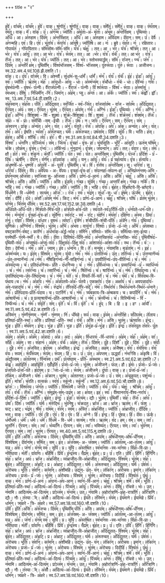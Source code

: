 +++
title = "२"

+++


  
हु꣣वे꣢। वा꣡च꣢꣯म्। वा꣡च꣢꣯म्। हु꣣वे꣢। वाक्। श्रु꣣णो꣡तु꣢। श्रु꣣णो꣡तु꣢। वाक्। वाक्। स꣣मै꣡तु꣢। स꣣मै꣡तु꣢। वाक्। वाक्। र꣡म꣢꣯ताम्। र꣡म꣢꣯तु। वाक्। मे꣣। वा꣢क्। उ꣣। अ꣡ग꣬꣢꣯न्म।
ज्यो꣡तिः꣢꣯। अ꣣मृ꣡ताः꣢-अ꣣- मृ꣡ताः꣢꣯। अ꣣भूम। अ꣣न्त꣡रि꣢क्षम् । पृ꣣थिव्याः꣢। अ꣡धिः꣢꣯। आ। अ꣣रुहाम। दि꣡व꣢꣯म् । अ꣣न्त꣡रि꣢क्षात् । अ꣡धि꣢꣯। आ। अ꣣रुहाम। अ꣡वि꣢꣯दाम।
दे꣣वान्। सम्। उ꣣। देवैः꣢ । अ꣣गन्महि। एव꣢। हि। ए꣣व꣢। भू꣣ता꣡य꣢। रू꣣पा꣡य꣢। आ꣣यु꣢꣯षे। ज्यो꣡ति꣢꣯षे। आ। नः꣣ । ब्रुवे। र꣡क्ष꣢꣯त। नः꣣ । रक्षितारः। गोपाय꣡त꣢ । गो꣣पायितारः।
सो꣡म꣢꣯सोम-सो꣡म꣢꣯-सो꣣म। य꣡त्र꣢꣯। च꣡क्षुः꣢꣯ । तत्। आ । भ꣣र। य꣡त्र꣢꣯। श्रो꣡त्र꣢꣯म्। तत्। आ । भ꣣र। य꣡त्र꣢꣯। आ꣡युः꣢꣯। तत्। आ भ꣣र। य꣡त्र꣢꣯। रू꣣प꣢म्। तत्। आ ।भ꣣र। य꣡त्र꣢꣯।
व꣡र्चः꣢꣯। तत्। आ भ꣣र । य꣡त्र꣢꣯। ते꣡जः꣢꣯। तत्। आ। भ꣣र। य꣡त्र꣢꣯। ज्यो꣡तिः꣢। तत्। आ। भ꣣र। स्तोभस्यार्द्धम्। सो꣡म꣢꣯। रा꣣जन्। प्न्य꣢꣯। ज꣡न꣢꣯ । दि꣡व꣢꣯म् । अ꣣न्त꣡रि꣢
क्ष꣢म्। पृ꣣थिवी꣢म्। वि꣣श्व꣡भो꣢जसम् - वि꣣श्व꣢- भो꣣जसम्। पु꣣रुरू꣢पाः। पु꣣रु꣢। रू꣣पाः । अजीजनः।
स्व.32.अव.4.पदं.108.झै.दशति।1।  
वा꣢क्। द। द꣡य꣢꣯। वा꣡ज꣢꣯म्। वि। अ꣣श्नवै꣢। सु꣣धा꣡म꣢-सु-धा꣡मँ꣢। धा꣡मँ꣢। म꣡नः꣢꣯। व꣡यः꣢꣯। व꣡र्चः꣢꣯। इ꣣ह꣢। इ꣡डा꣢꣯। आ꣡युः꣢꣯। स्वः꣢꣯। ज्यो꣡तिः꣢꣯। ऋ꣣त꣢म्। म꣡हः꣢꣯ । आ꣣युर्धाः꣢-
आ꣣युः - धाः꣢। अ꣣स्म꣡भ्य꣢म्। व꣣र्चोधाः꣢ - व꣣र्चः - धाः꣢। दे꣣वे꣡भ्यः꣢। गा꣡वः꣢꣯। वृ꣣षभ꣡प꣢त्नीः - वृ꣣षभ꣢- प꣣त्नीः। वै꣣राज꣡प꣢त्नीः। - वै꣣राज꣢ - प꣣त्नीः। वि꣣
श्व꣡रू꣢पाः - वि꣣श्व꣢ - रू꣣पाः। अ꣣स्मा꣡सु꣢ । र꣣मध्वम्। दे꣣वे꣡षु꣢ । नि꣣धिमी꣢न् -नि꣣। धिमा꣢न्। अ꣣ह꣢म्। प्सु। अ꣣न्तः꣢। आ। अ꣣र्कः꣢। ज्यो꣡तिः꣢꣯। स्वः꣢꣯। क꣣ह्वौ꣢। ह्वौ꣣।
स्व. 13.अव.7.पदं.54.ठी.दशति।2।  
स꣡ह꣢꣯स्वान्। स꣡ह꣢꣯सः। प꣡तिः꣢꣯। अ꣡दि꣢꣯द्यवत्। स्व꣣र्जि꣢त - स्वः꣣-जि꣢त्। वा꣣जसा꣡त꣡मः - वा꣣ज - सा꣡त꣢꣯मः। अ꣡दि꣢꣯द्यवत्। ऐ꣡र꣢꣯यत्। अ꣣पः꣢। सम्। ऐ꣡र꣢꣯यत्।
भू꣣त꣢म् । ऐ꣡र꣢꣯यत्। अ꣣पा꣢म्। ग꣡र्भः꣢꣯। अ꣣ग्निः꣢। इ꣡डा꣢꣯। पृ꣣थिव्याः꣢ । ग꣡र्भः꣢꣯। अ꣣ग्निः꣢। इ꣡डा꣢꣯। अ꣣ग्निः꣢। शि꣣शुक्वः꣢ - शि꣣ - शुक्वः꣢। शु꣣क्रः꣢-शि꣣शुक्वः꣢।
शि꣣। शुक्वः꣢ । ते꣡जः꣢꣯। श꣣क्र꣡स्य꣢। श꣣क्व꣢म्। ते꣡जः꣢꣯। स꣣प्राः꣢ - स꣣ - प्राः꣢। स꣡मी꣢꣯चीः -सम् -ई꣣चीः । ते꣡जः꣢꣯। उ꣡षः꣢꣯। न। जा꣣रः꣢। ऐ꣢र꣢꣯यन्। सम्। ऐ꣢र꣢꣯यन्।
स꣢म् । अ꣣स्वरन्। प्रा꣢क्। अ꣣न्य꣢त्। अ꣣न्। य꣢त् । अ꣡नु꣢꣯। व꣣तुते। र꣡जः꣢꣯। अ꣡पा꣢꣯क्। अ꣡प꣢꣯। अ꣣क्। अन्य꣢त्। अ꣣न्। य꣢त्। त꣡मः꣢꣯। अ꣡प꣢꣯। ई꣣षति। भ्य꣡सा꣢꣯।
अ꣡रू꣢꣯रुचत्। घ꣣र्मः꣢। अ꣡रू꣢꣯रुचत्। उष꣡सा꣢म्। दि꣣वि꣢। सू꣡र्यः꣢꣯। वि। भा꣣ति। ह꣢स्। ह꣣ह꣢स्। अ꣣र्चिः꣢। शो꣡चिः꣢꣯। त꣡पः꣢꣯। ह꣡रः꣢꣯। षी।
स्व.31.अव.9.पदं.84.घी.34.दशति।3।  
वि꣡श्वा꣢꣯ । ध꣡ना꣢꣯नि। स꣣ञ्जि꣡त्य꣢। स꣣म्। जि꣡त्य꣢꣯। वृ꣣त्रहा꣢ - वृ꣢त्र- हा꣢। भू꣡र्या꣢꣯सुतिः - भू꣡रि꣢꣯ - आ꣣सुरिः। ऊरु꣢म्
घो꣡ष꣢꣯म्। च꣣क्रे। लोक꣢म्। वृ꣣त्र꣢म्। ए꣡भ्य꣢ः। लो꣣के꣡भ्यः꣢। नु꣣नुदानः꣢। वृ꣣त्र꣢म्। ज꣣घन्वा꣢न्। अ꣡प꣢꣯। तत्। व꣣वार। य꣢त्। त꣡मः꣢꣯। क्षौ। व्र꣣तं꣢। स्वः꣢꣯। श꣣कुनः꣢। क꣡पौ꣢꣯।
ज्यो꣡तिः꣢꣯। प꣣त। स्वः꣢꣯। प꣣त। अन्त꣡रि꣢क्षम्। पृ꣣थिवी꣢म्। प꣡ञ्ज꣢꣯। प्र꣣दि꣡शः꣢ - प्र꣣ - दि꣡षः꣢꣯। ऋ꣡षी꣢꣯न् । दे꣣वा꣢न्। व꣡र्ण꣢꣯म्। हा꣣उवा꣢क् । आ꣡युः꣢꣯। यन्। आ꣡युः꣢꣯। व꣡यः꣢꣯। व्र꣣
त्रह꣡त्या꣢य। वृ꣣त्र। ह꣡त्या꣢꣯य। अ꣣धृष्ण꣡वे꣢-अ꣣- धृष्ण꣡वे꣢। अ꣣पूर꣡वे꣢ - अ꣣- पूर꣡वे꣢। पृ꣣थिवी꣢म्। च꣣। वि꣢। व꣣र्त्तय। अ꣣न्त꣡रि꣢क्षम्। सु। धा꣣र꣡या꣢।
सु। धा꣣र꣡या꣢। दि꣡व꣢꣯म्। वे꣣प। अ꣡वे꣢꣯पयः - अ- वे꣣पयः। वृत्रहा꣢-वृ꣣त्र-हा꣢। स꣣पत्नहा꣢-स꣣पत्न-हा꣢ । अ꣣भिप्र꣡घ्न꣢न्तम्-अ꣣भि - प्र꣡घ꣢꣯नन्तम् ओ꣡ज꣢꣯सा। स्वो꣢꣯जसा सु-
ओ꣣जसा। अ꣡सि꣢꣯। प्रा꣣णः꣢-प्र꣣-आनः꣢। अ꣣सि। अ꣡सि꣢꣯। च꣡क्षुः꣢꣯ । अ꣣सि। अ꣡सि꣢꣯। श्रो꣡त्र꣢꣯म्। अ꣣सि। अ꣡सि꣢꣯। ज्यो꣡तिः꣢꣯। अ꣣सि। इ꣡डा꣢꣯म्। ग꣣च्छ। सू꣡र्य꣢꣯म्। ग꣣च्छ। अन्तरि꣡
क्ष꣢म्। ग꣣च्छ। ना꣡के꣢꣯। वि। भा꣣हि। स्वः꣢꣯। ग꣣च्छ। ज्यो꣡तिः꣢꣯। ग꣣च्छ। अ꣡ति꣢꣯। ज्यो꣡तिः꣢꣯। वि। भा꣣हि। व꣡यः꣢꣯। बृ꣣ह꣢त्। वि꣡भ्रा꣢꣯ष्टये-वि-भ्रा꣣ष्टये। वि꣡ध꣢꣯र्मणे।
वि -ध꣣र्मणो । सत्य꣢म्। ओ꣡ज꣢꣯ः। र꣡जः꣢꣯। स्वः꣢꣯। भ꣣द्र꣢म्। सु꣡धा꣢꣯ -सु- धा꣣। इ꣡ष꣢꣯म्। ऊ꣡र्ज꣢꣯म् । बृ꣣ह꣡त्। य꣡शः꣢꣯। दी꣣वि꣢। द꣣धे। अ꣡सौ꣢꣯।अ꣡य꣢꣯म् न꣡मः꣢꣯। किट्।
म꣡नः꣢꣯। प्रा꣣णः꣢-प्र꣣-आनः꣢। च꣡क्षुः꣢꣯। श्रो꣡त्र꣢꣯म्। घो꣡षः꣢꣯। व्र꣣त꣢म् भू꣣त꣢म्। पा꣣न꣢म्। चि꣣त्त꣢म् धी꣣त꣢म्।
स्व.52.अव.17.पदं.152.छा.38.दशति।4।  
अ꣡धि꣢꣯पते-अ꣡धि꣢꣯-प꣣ते। मि꣡त्र꣢꣯पते-मि꣡त्र꣢꣯-प꣣ते। क्ष꣡त्र꣢꣯पते-क्ष꣡त्र꣢꣯-प꣣ते । स्वः꣢꣯पते-स्व꣬३रि꣡ति꣢-प꣣ते। ध꣡न꣢꣯पते-धन꣢꣯-प꣣ते। न꣡मः꣢। म꣣न्यु꣡ना꣢। वृ꣣त्रहा꣢-वृ꣣त्र-हा꣢। सू꣡र्ये꣢꣯णा।
स्व꣣रा꣢ट् - स्व꣣ - रा꣢ट्। य꣣ज्ञे꣡न꣢। म꣣घ꣡वा꣢। द꣡क्षि꣢꣯णा। अ꣣स्य। प्रिया꣢। त꣣नूः꣢। रा꣡ज्ञा꣢꣯। वि꣡श꣢꣯म्। दा꣣धार। वृषभः꣢। त्व꣡ष्टा꣢꣯। वृ꣣त्रे꣡ण꣢। श꣣चीप꣡तिः꣢-श꣣ची-प꣡तिः꣢꣯। अ꣡न्ने꣢꣯न।
ग꣡यः꣢꣯। पृ꣣थिव्या꣢। सृ꣣णिकः꣢। अ꣣ग्नि꣡ना꣢। वि꣡श्व꣢꣯म्। भू꣣त꣢म्। अ꣣भि꣢। अ꣣भवः। वायु꣡ना꣢। वि꣡श्वाः꣢꣯। प्र꣣जाः꣢ -प्र꣣-जाः꣢। अ꣣भि꣢। अ꣣पवथाः। वषट्कारे꣡ण꣢-व꣣षट्। कारे꣡ण꣢।
अ꣣र्धभा꣢क्-अ꣣र्द्ध-भा꣢क्। सो꣡मे꣢꣯न। सो꣣मपाः꣢- सो꣣म-पाः꣢। स꣡मि꣢꣯त्या-सम्-इ꣣त्या। परमेष्ठी꣢- प꣣रमे-स्थी꣢। ये। दे꣡वाः꣢꣯। दे꣣वाः। दिविष꣡दः꣢-दि꣣वि-स꣡दः꣢꣯।
अ꣣न्तरिक्षस꣡दः꣢ -अ꣣न्तरिक्ष- स꣡दः꣢꣯। पृ꣣थिवीष꣡दः꣢-पृ꣣थिवी-स꣡दः꣢꣯। अ꣣प्सुष꣡दः꣢-अ꣣प्सु꣢-स꣡दः꣢꣯। दि꣣क्षुस꣡दः꣢-दि꣣क्षु स꣡दः꣢꣯। आ꣣शास꣡दः꣢-आ꣣शा-स꣡दः꣢꣯। स्थ। ते꣡भ्यः꣢꣯। व꣣ः । देवाः।
देवे꣡भ्यः꣢। न꣡मः꣢꣯। अ꣡व꣢꣯। ज्याम्। इ꣣व। ध꣡न्व꣢꣯नः। वि। ते꣣। मन्यु꣢म्। न꣣यामसि। मृड꣡ता꣢म्। नः꣣। इह꣢। अ꣣स्म꣡भ्य꣢म्। यः। इ꣣द꣢म्। वि꣡श्व꣢꣯म्। भू꣣त꣢म। यु꣣यो। न꣡मः꣢꣯। न꣡मः꣢।
उ꣣त्तति꣡भ्यः꣢। उ꣣त्। तति꣡भ्यः꣢। च꣣। उ꣣त्तन्वाने꣡भ्यः꣢ -उ꣣त्-तन्वाने꣡भ्यः꣢।च꣣।न꣡मः꣢꣯। नी꣣षङ्गि꣡भ्यः꣢-नी꣣-सङ्गि꣡भ्यः꣢। च꣣। उपवीति꣡भ्यः꣢-उ꣣प-वीति꣡भ्यः꣢। च꣣। न꣡मः꣢꣯ । अ꣡स्य꣢꣯द्भ्यः। च꣣।
प्रतिद꣡धा꣢नेभ्यः- प्र꣣ति - द꣡धा꣢꣯नेभ्यः। च꣣ । न꣡मः꣢꣯। प्र꣣वि꣡ध्य꣢भ्यः। च꣣। प्रव्याधि꣡भ्यः꣢ -प्र꣣ - व्याधि꣡भ्यः꣢ । च꣣। न꣡मः꣢꣯। त्स꣡र꣢꣯भ्यः। च꣣। त्सारि꣡भ्यः꣢। च꣣। न꣡मः꣢꣯। श्रि꣣ते꣡भ्यः꣢। च꣣।
श्रायि꣡भ्यः꣢। च꣣। न꣡मः꣢꣯। ति꣡ष्ठ꣢꣯द्भ्यः। च꣣। उपति꣡ष्ठ꣢द्भ्यः-उ꣣प-ति꣡ष्ठ꣢꣯द्भ्यः। च꣣। न꣡मः꣢꣯। य꣣ते꣢। च꣣। वियते꣢-वि꣣-यते꣢। च꣣। न꣡मः꣢꣯। प꣣थे꣢। च꣣। वि꣡प꣢꣯पाथ-वि-प꣣थाय।च। न꣡मः꣢꣯। अ꣡न्ना꣢꣯य।
न꣡मः꣢꣯। अ꣡न्न꣢꣯पतये-अ꣡न्न꣢꣯- प꣣तये। एकाक्षा꣡य꣢। ए꣣क। अक्षा꣡य꣢। च꣣। अवपन्नादा꣡य꣢-अ꣣व-पन्नादा꣡य꣢। च꣣। न꣡मः꣢꣯। न꣡मः꣢꣯। रु꣣द्रा꣡य꣢। ती꣣रस꣡दे꣢-ती꣣र-स꣡दे꣢꣯। न꣡मः꣢꣯। स्थि꣣रा꣡य꣢।
स्थि꣣र꣡ध꣢न्वने-स्थि꣣र꣢-ध꣣न्वने। न꣡मः꣢꣯। प्र꣡ति꣢꣯पदाय-प्र꣡ति꣢꣯-प꣣दाय। च। पटरि꣡णे꣢। च꣣। न꣡मः꣢꣯। त्र्यं꣢꣯बकाय-त्रि-अ꣣म्बकय। च। कपर्दि꣡ने꣢। च꣣। न꣡मः꣢꣯। आ꣣श्राये꣡भ्यः꣢। च꣣। प्र
प्रत्याश्राये꣡भ्यः꣢-प्र꣣ति-आश्राये꣡भ्यः꣢। च꣣ । न꣡मः꣢꣯। क्र꣣व्ये꣡भ्यः꣢। च꣣। विरिम्फे꣡भ्यः꣢ - वि꣣ - रिम्फे꣡भ्यः꣢। च꣣। न꣡मः꣢꣯। सं꣣वृ꣡ते꣢। स꣣म्। वृ꣡ते꣢꣯। च꣣।
वि꣣। वृ꣡ते꣢꣯ । च꣣ । हु꣢प् । बि । हि । इ । हꣳ । आ꣣यौ꣢।
स्व.11.अव.5.पदं.42.ङ.दशति।5।  
अ꣣स्मि꣢न् । नृ꣣म्णे꣡नृ꣢म्णम् - नृ꣣म्णे꣡ - नृ꣢म्णम्। नि꣢। धी꣣महे। रूपं꣢। वाक्। इ꣣य꣢म्। अ꣣न्त꣡रि꣢क्षे। स꣣लिल꣢म्। ले꣣लाय। प्रतिष्ठा꣢-प्र꣣ति-स्था꣢। अ꣣सि। प्रतिष्ठा꣢ -प्र꣣ति- स्था꣢।
व꣡र्चः꣢꣯। अ꣣सि। म꣡नः꣢꣯। अ꣣सि। भूत꣢म्। ऋ꣡ष्या꣢꣯सः। इ꣣न्द्र। भु꣢ङ्। इ꣡ति꣢꣯। म꣡घ꣢꣯वन्। इ꣣न्द्र। भु꣢ङ। इ꣡ति꣢꣯। भुङ। इ꣡ति꣢꣯। प्र꣣भु꣢ङ-प्र꣣-भु꣢ङ्। इ꣡ति꣢꣯। इ꣡न्द्रः꣢꣯। त꣡स꣢꣯रपूतः त꣡स꣢꣯र- पू꣣तः ।
स्व.11.अव.5.पदं.42.ङा.दशति।6।  
अ꣣ह꣢म्। अ꣡न्न꣢꣯म्। अ꣡न्न꣢꣯म्। अ꣣न्नादः꣢। अ꣣न्न। अदः꣢। अ꣣ह꣢म्। वि꣣धारयः꣢ -वि꣣-धारयः꣢। अ꣣ह꣢म्। स꣡हः꣢꣯। अ꣣ह꣢म्। सा꣣। स꣡हिः꣢꣯। अ꣣ह꣢म्। सा।
स꣣हानः꣢। अ꣣ह꣢म्। व꣡र्चः꣢꣯। अ꣣ह꣢म्। ते꣡जः꣢꣯। दि꣡श꣢꣯म्। दु꣣हे। दि꣡शौ꣢꣯ । दु꣣हे। दि꣡शः꣢꣯ । दु꣣हे। स꣡र्वाः꣢꣯ । दु꣣हे। म꣡नः꣢꣯। अ꣣जयित्। ह्र꣡द꣢꣯यम । अ꣣जयित्।
इ꣡न्द्रः꣢꣯ । अ꣣जयित्। अह꣢म्। अ꣣जैषम्। व꣡यः꣢꣯। व꣡यो꣢꣯वयः। व꣡यः꣢꣯ व꣣यः। रूपम्꣢। रू꣣पँ꣡रू꣢पम्। रू꣣प꣢म्। रू꣣पम्। हि꣢। यः। उ꣣। उ꣢त्। अ꣣पप्तम्।
ऊर्द्ध्वा꣢। न꣡भा꣢꣯ꣳसि। अ꣣कृषि। वि꣢। अ꣣द्यौत्सम्। अ꣡त꣢꣯तनम्। पि꣡न्व꣢꣯स्व। प्रथे꣢꣯। प्र꣡त्य꣢꣯ष्ठाम् - प्र꣡ति꣢꣯- अ꣣स्थाम्।
स्व.21.अव.5.पदं.62.ङा.दशति।7।  
क꣡ह्व꣢꣯। अहो꣣इ꣡ति꣢। आहो꣣इ꣡ति꣢। एहोँ꣣इ꣡ति꣢। प्र꣣जाः꣢-प्र꣣-जाः꣢। भू꣣त꣢म्। अ꣣जीजने। फ꣢ल्। हौ। इ꣣माः꣢। प्र꣣जाः꣢- प्र꣣-जाः꣢। प्र꣡जा꣢꣯पते-प्र꣡जा꣢꣯-प꣣ते। ह्र꣡द꣢꣯यम्। प्र
꣣जाः꣢-प्र꣣-जाः꣢। रू꣣प꣢म्। अ꣣जीजने। दु꣡घाः꣢꣯। वाक्। ह। प्र꣣जा꣢-प्र꣣-जा꣢। तो꣣क꣢म्। अ꣣जीजने। य꣡शः꣢꣯। अ꣣क्रान्। भूत꣢म्। अ꣣ततनत्। प्रजाः꣢-प्र꣣-जाः꣢। उ꣣। स꣢म्।
अ꣣चूकुपत्। पशु꣡भ्यः꣢। इ꣡ति꣢꣯। मा꣡त्रा꣢꣯। च꣣रति। वत्सकः꣢। स्व꣣यं꣢। स्कु꣣न्वे। स्कु꣡न्वे꣢꣯ ।
स्व.12.अव.6.पदं.50.चौ.दशति।8।  
भ्रा꣡ज꣢ः। वि꣡श्व꣢꣯स्य। ज꣡ग꣢꣯तः। ज्यो꣡तिः꣢꣯। वि꣡श्व꣢꣯स्मै। ज꣡ग꣢꣯ते। ज्यो꣡तिः꣢꣯। व꣡यः꣢꣯। प꣡यः꣢꣯। च꣡क्षुः꣢ । श्रो꣡त्र꣢꣯म्। आ꣡युः꣢꣯। त꣡पः꣢꣯। व꣡र्चः꣢꣯। ते꣡जः꣢꣯। अ꣣ग्निः꣢। स꣣मुद्र꣢म्-स꣣म्-उद्र꣢म्। आ। क्ष꣣यत्। इह꣢। स्वः꣢꣯। वै꣣श्वानरा꣡य꣢-वै꣣श्व-नरा꣡य꣢। प्र꣣दि꣡शः꣢-प्र꣣-दि꣡शः꣢꣯।
ज्यो꣡तिः꣢꣯। बृ꣣ह꣢त्। इ꣡न्दुः꣢꣯ । इ꣡डा꣢꣯। स꣣त्य꣢म्। द्यौः। भू꣣त꣢म्। पृ꣣थिवी꣢। स꣡हः꣢꣯। ते꣡जः꣢꣯। आ꣡पः꣢꣯। उ꣡षा꣢꣯। दि꣡शः꣢꣯। ज्यो꣡तिः꣢꣯। घ꣣र्मः꣢। म꣣रु꣡द्भिः꣢। भु꣡व꣢꣯नेषु। च꣣क्रदत्।
भ्रा꣡ज꣢꣯। आ। भ्रा꣣ज। ऋत꣢म्। मे꣣। फ꣢श् । फट्। भ्राट्। भ꣣द्र꣢म्। श्रे꣡यः꣢꣯। वा꣣म꣢म्। व꣡र꣢꣯म्। स्व꣢꣯म्। अ꣡स्ति꣢꣯। अ꣡भ्रा꣢꣯जीत्। ज्यो꣡तिः꣢꣯। अ꣣भ्राजीत्। दी꣡दि꣢꣯वः। भस्।
वाक्। ज्यो꣡तिः꣢꣯। ए꣣व꣢।हि। ए꣣व꣢। हि। ए꣣व। हि꣢। अ꣣ग्ने। हि꣢। इ꣣न्द्र। हि꣢। पू꣣षन्न्। हि꣢। दे꣣वाः। ऊ꣢र्क्। ध꣡र्मो꣢꣯धर्मः। ध꣡र्मः꣢꣯। ध꣣र्मः। ध꣡र्म꣢꣯। वि꣡ध꣢꣯र्म - वि- ध꣣र्म।
सत्य꣢म्। गा꣣य। ऋत꣢म्। व꣣द। हम्। व꣢म्। सम्। त्वा꣣। भूता꣡नि꣢। ऐ꣣रयन्। स꣡म्। त्वा꣣। भ꣡व्या꣢꣯नि। ऐ꣣रयन्। स꣡म्। त्वा꣣। भविष्य꣢त्। ऐ꣣रयत्। स꣢म्। त्वा꣣। भु꣡व꣢꣯नम्। ऐ꣣रयत्। स꣢म्। त्वा꣣। भूत꣢म्। ऐ꣣रयत्।
स्व.40.अव.5.पदं.115.मु.दशति।9।  
उ꣡वि꣢꣯। इ꣡ति꣢꣯।अ꣡सि꣢꣯। अ꣡रू꣢꣯रुचः। दि꣡व꣢꣯म्। पृ꣣थिवी꣢म् प꣡तिः꣢꣯। अ꣣सि। अपा꣢म्। ओ꣡ष꣢꣯धीनाम्-ओ꣡ष꣢꣯-धी꣣नाम्। वि꣡श्वे꣢꣯षाम्। दे꣣वा꣡ना꣢म्। स꣣मि꣢त्। सम्। इ꣢त्।
अ꣡ज꣢꣯स्रम्- अ- ज꣣स्रम्। ज्यो꣡तिः꣢꣯। आ꣡त꣢꣯तम्,-आ-त꣣तम्। आ꣡युः꣢꣯। यन्न्। अ꣡वः꣢꣯। ज꣣ना꣢। व꣡न꣢꣯म् स्वः꣢꣯। सृ꣣पि꣢। प्र। सृ꣣पि। अ꣡स्तो꣢꣯षत। स्व꣡भा꣢꣯नवः -स्व-भा꣣नवः।
वि꣡प्राः꣢꣯-वि-प्राः। न꣡वि꣢꣯ष्ठया। म꣣ती꣢। ग्रा꣡वा꣢꣯णः। ब꣣र्हि꣡षि꣢। प्रि꣣ये꣢। इ꣡न्द्र꣢꣯स्य। रँ꣡ह्य꣢꣯म्। बृ꣣ह꣢त्। प्र। उ꣣। एति। उ꣡वि꣢꣯। हि꣡गि꣢꣯। हि꣡गि꣢꣯गि। स꣡हः꣢꣯। भ्रा꣣ज। अपः꣢। भ्रा꣣ज।
अ꣡भ्रा꣢꣯जीत्। व्य꣢꣯भ्राजीत्-वि-अ꣣भ्राजीत्। अ꣡दि꣢꣯द्युतत्- वि꣡श्व꣢꣯म्। भू꣣त꣢म्। स꣡हः꣢꣯। बृ꣣ह꣢त्। अ꣡दि꣢꣯द्युतत्। अ꣡भ्रा꣢꣯ट्। प्र। अ꣣भ्राट्। अ꣡दि꣢꣯द्युतत्। घ꣣र्मः꣢। अ꣣रूरुचत्।
अ꣡दि꣢꣯द्युतत्। घ꣣र्मः꣢। उ꣣ष꣡सः꣢। अ꣣रोचयः। भू꣡तिः꣢꣯। स꣡र्वा꣢꣯न्। का꣡मा꣢꣯न्। अ꣣शीमहि। उद्य꣢न्- उ꣣त्- य꣢न्। लो꣣का꣢न्। अ꣣रोचयः। इमा꣢न्। लो꣣का꣢न् । अ꣣रोचयः।
प्रजाः꣢- प्र꣣ -जाः꣢। भू꣣त꣢म् । अ꣣रोचयः। वि꣡श्व꣢꣯म् । भू꣣त꣢म्। अ꣣रोचयः। दिदीहि꣢। वि꣣श्व꣡तः꣢। पृ꣣थुः꣢। वाक्। म꣡नः꣢꣯। प्रा꣣णः꣢-प्र꣣-अनः꣢। अ꣣पानः꣢-अ꣣प-आनः꣢।
व्या꣣नः꣢-वि꣣-आनः꣢। च꣡क्षुः꣢꣯। श्रो꣡त्र꣢꣯म्। श꣡र्म꣢꣯। व꣡र्म꣢꣯। भू꣡तिः꣢꣯। प्र꣣तिष्ठा꣢-प्र꣣ति-स्था꣢। आ꣣दित्यः꣢-आ꣣-दित्यः꣢। पि꣡त्र्य꣢꣯म्। आ꣡युः꣢꣯। पि꣡त्र्य꣢꣯म्। अ꣣न्तः꣢। दे꣣वे꣡षु꣢। रो꣣चसे। भाः꣢।
उत्। न꣣मामि। आदित्य꣢म्-आ꣣-दित्य꣢म्। प्रा꣡ञ्ज꣢म्। य꣡न्त꣢꣯म्। उत्। न꣣यामि। अहोरा꣡त्राणि꣢-अ꣣हः-रात्रा꣡णि꣢। अ꣡रि꣢꣯त्राणि। द्यौः। नौः। त꣡स्या ꣢꣯म्। अ꣡सौँ꣢। आ꣣दित्यः꣢-आ꣣-दित्यः꣢।
ई꣡य꣢꣯ते। त꣡स्मि꣢꣯न्। व꣣य꣢म्। ई꣡य꣢꣯माने। ई꣡या꣢꣯महे। प्रि꣣ये꣢। धा꣡म꣢꣯न्। त्र्य꣢꣯क्षरे - त्रि- अ꣣क्षरे।
स्व.57.अव.18.पदं.160.जौ.दशति।10।  
उ꣡वि꣢꣯। इ꣡ति꣢꣯।अ꣡सि꣢꣯। अ꣡रू꣢꣯रुचः। दि꣡व꣢꣯म्। पृ꣣थिवी꣢म् प꣡तिः꣢꣯। अ꣣सि। अपा꣢म्। ओ꣡ष꣢꣯धीनाम्-ओ꣡ष꣢꣯-धी꣣नाम्। वि꣡श्वे꣢꣯षाम्। दे꣣वा꣡ना꣢म्। स꣣मि꣢त्। सम्। इ꣢त्।
अ꣡ज꣢꣯स्रम्- अ- ज꣣स्रम्। ज्यो꣡तिः꣢꣯। आ꣡त꣢꣯तम्,-आ-त꣣तम्। आ꣡युः꣢꣯। यन्न्। अ꣡वः꣢꣯। ज꣣ना꣢। व꣡न꣢꣯म् स्वः꣢꣯। सृ꣣पि꣢। प्र। सृ꣣पि। अ꣡स्तो꣢꣯षत। स्व꣡भा꣢꣯नवः -स्व-भा꣣नवः।
वि꣡प्राः꣢꣯-वि-प्राः। न꣡वि꣢꣯ष्ठया। म꣣ती꣢। ग्रा꣡वा꣢꣯णः। ब꣣र्हि꣡षि꣢। प्रि꣣ये꣢। इ꣡न्द्र꣢꣯स्य। रँ꣡ह्य꣢꣯म्। बृ꣣ह꣢त्। प्र। उ꣣। एति। उ꣡वि꣢꣯। हि꣡गि꣢꣯। हि꣡गि꣢꣯गि। स꣡हः꣢꣯। भ्रा꣣ज। अपः꣢। भ्रा꣣ज।
अ꣡भ्रा꣢꣯जीत्। व्य꣢꣯भ्राजीत्-वि-अ꣣भ्राजीत्। अ꣡दि꣢꣯द्युतत्- वि꣡श्व꣢꣯म्। भू꣣त꣢म्। स꣡हः꣢꣯। बृ꣣ह꣢त्। अ꣡दि꣢꣯द्युतत्। अ꣡भ्रा꣢꣯ट्। प्र। अ꣣भ्राट्। अ꣡दि꣢꣯द्युतत्। घ꣣र्मः꣢। अ꣣रूरुचत्।
अ꣡दि꣢꣯द्युतत्। घ꣣र्मः꣢। उ꣣ष꣡सः꣢। अ꣣रोचयः। भू꣡तिः꣢꣯। स꣡र्वा꣢꣯न्। का꣡मा꣢꣯न्। अ꣣शीमहि। उद्य꣢न्- उ꣣त्- य꣢न्। लो꣣का꣢न्। अ꣣रोचयः। इमा꣢न्। लो꣣का꣢न् । अ꣣रोचयः।
प्रजाः꣢- प्र꣣ -जाः꣢। भू꣣त꣢म् । अ꣣रोचयः। वि꣡श्व꣢꣯म् । भू꣣त꣢म्। अ꣣रोचयः। दिदीहि꣢। वि꣣श्व꣡तः꣢। पृ꣣थुः꣢। वाक्। म꣡नः꣢꣯। प्रा꣣णः꣢-प्र꣣-अनः꣢। अ꣣पानः꣢-अ꣣प-आनः꣢।
व्या꣣नः꣢-वि꣣-आनः꣢। च꣡क्षुः꣢꣯। श्रो꣡त्र꣢꣯म्। श꣡र्म꣢꣯। व꣡र्म꣢꣯। भू꣡तिः꣢꣯। प्र꣣तिष्ठा꣢-प्र꣣ति-स्था꣢। आ꣣दित्यः꣢-आ꣣-दित्यः꣢। पि꣡त्र्य꣢꣯म्। आ꣡युः꣢꣯। पि꣡त्र्य꣢꣯म्। अ꣣न्तः꣢। दे꣣वे꣡षु꣢। रो꣣चसे। भाः꣢।
उत्। न꣣मामि। आदित्य꣢म्-आ꣣-दित्य꣢म्। प्रा꣡ञ्ज꣢म्। य꣡न्त꣢꣯म्। उत्। न꣣यामि। अहोरा꣡त्राणि꣢-अ꣣हः-रात्रा꣡णि꣢। अ꣡रि꣢꣯त्राणि। द्यौः। नौः। त꣡स्या ꣢꣯म्। अ꣡सौँ꣢। आ꣣दित्यः꣢-आ꣣-दित्यः꣢।
ई꣡य꣢꣯ते। त꣡स्मि꣢꣯न्। व꣣य꣢म्। ई꣡य꣢꣯माने। ई꣡या꣢꣯महे। प्रि꣣ये꣢। धा꣡म꣢꣯न्। त्र्य꣢꣯क्षरे - त्रि- अ꣣क्षरे।
स्व.57.अव.18.पदं.160.जौ.दशति।10।  
